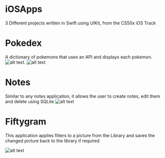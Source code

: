 # iOSApps
3 Different projects written in Swift using UIKit, from the CS50x iOS Track


# Pokedex 
A dictionary of pokemons that uses an API and displays each pokemon. 
![alt text](https://github.com/lilicovileac/iOSApps/blob/master/Simulator%20Screen%20Shot%20-%20iPhone%2011%20-%202020-08-17%20at%2011.20.39.png). ![alt text](https://github.com/lilicovileac/iOSApps/blob/master/Simulator%20Screen%20Shot%20-%20iPhone%2011%20-%202020-08-17%20at%2011.20.56.png)

# Notes 
Similar to any notes application, it allows the user to create notes, edit them and delete using SQLite 
![alt text](https://github.com/lilicovileac/iOSApps/blob/master/Simulator%20Screen%20Shot%20-%20iPhone%2011%20-%202020-08-17%20at%2011.22.37.png)

# Fiftygram 
This application applies filters to a picture from the Library and saves the changed picture back to the library if required

![alt text](https://github.com/lilicovileac/iOSApps/blob/master/Simulator%20Screen%20Shot%20-%20iPhone%2011%20-%202020-08-17%20at%2011.23.34.png)
